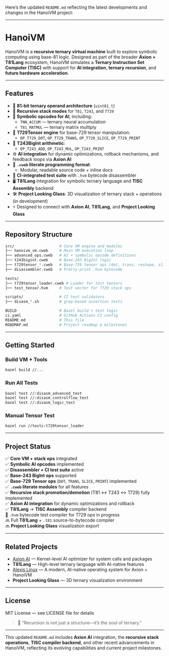 Here’s the updated `README.md` reflecting the latest developments and changes in the HanoiVM project:

---

# HanoiVM

HanoiVM is a **recursive ternary virtual machine** built to explore symbolic computing using base-81 logic. Designed as part of the broader **Axion + T81Lang** ecosystem, HanoiVM simulates a **Ternary Instruction Set Computer (TISC)** with support for **AI integration**, **ternary recursion**, and **future hardware acceleration**.

---

## Features

- 🔺 **81-bit ternary operand architecture** (`uint81_t`)
- 🔁 **Recursive stack modes** for `T81`, `T243`, and `T729`
- 🧠 **Symbolic opcodes for AI**, including:
  - `TNN_ACCUM` — ternary neural accumulation
  - `T81_MATMUL` — ternary matrix multiply
- 🧩 **T729Tensor engine** for base-729 tensor manipulation:
  - `OP_T729_DOT`, `OP_T729_TRANS`, `OP_T729_SLICE`, `OP_T729_PRINT`
- 🔢 **T243BigInt arithmetic**:
  - `OP_T243_ADD`, `OP_T243_MUL`, `OP_T243_PRINT`
- ⚙️ **AI integration** for dynamic optimizations, rollback mechanisms, and feedback loops via **Axion AI**
- 📄 **`.cweb` literate programming format**:
  - Modular, readable source code + inline docs
- 🧪 **CI-integrated test suite** with `.hvm` bytecode disassembler
- 🖥️ **T81Lang** integration for symbolic ternary language and **TISC Assembly** backend
- 🛠️ **Project Looking Glass**: 3D visualization of ternary stack + operations (in development)
- ⚡ Designed to connect with **Axion AI**, **T81Lang**, and **Project Looking Glass**

---

## Repository Structure

```bash
src/                    # Core VM engine and modules
├── hanoivm_vm.cweb     # Main VM execution loop
├── advanced_ops.cweb   # AI + symbolic opcode definitions
├── t243bigint.cweb     # Base-243 BigInt logic
├── t729tensor_*.cweb   # Base-729 tensor ops (dot, trans, reshape, slice)
├── disassembler.cweb   # Pretty-print .hvm bytecode

tests/                  
├── t729tensor_loader.cweb # Loader for test tensors
├── test_tensor.hvm     # Test vector for T729 stack ops

scripts/                # CI test validators
├── disasm_*.sh         # grep-based assertion tests

BUILD                   # Bazel build + test logic
ci.yaml                 # GitHub Actions CI config
README.md               # This file
ROADMAP.md              # Project roadmap & milestones
```

---

## Getting Started

### Build VM + Tools

```bash
bazel build //...
```

### Run All Tests

```bash
bazel test //:disasm_advanced_test
bazel test //:disasm_controlflow_test
bazel test //:disasm_logic_test
```

### Manual Tensor Test

```bash
bazel run //tests:t729tensor_loader
```

---

## Project Status

✅ **Core VM + stack ops** integrated  
✅ **Symbolic AI opcodes** implemented  
✅ **Disassembler + CI test suite** active  
✅ **Base-243 BigInt ops** supported  
✅ **Base-729 Tensor ops** (`DOT`, `TRANS`, `SLICE`, `PRINT`) implemented  
✅ **`.cweb` literate modules** for all features  
✅ **Recursive stack promotion/demotion** (T81 ↔ T243 ↔ T729) fully implemented  
✅ **Axion AI integration** for dynamic optimizations and rollback  
✅ **T81Lang** → **TISC Assembly** compiler backend  
🔄 `.hvm` bytecode test compiler for T729 ops in progress  
🔜 Full **T81Lang** + `.t81` source-to-bytecode compiler  
🔜 **Project Looking Glass** visualization export  

---

## Related Projects

- [Axion AI](https://github.com/copyl-sys) — Kernel-level AI optimizer for system calls and packages  
- **T81Lang** — High-level ternary language with AI-native features  
- [Alexis Linux](https://github.com/copyl-sys) — A modern, AI-native operating system for Axion + HanoiVM  
- **Project Looking Glass** — 3D ternary visualization environment  

---

## License

MIT License — see LICENSE file for details

> 🧠 “Recursion is not just a structure—it’s the soul of ternary.”

---

This updated `README.md` includes **Axion AI** integration, the **recursive stack operations**, **TISC compiler backend**, and other recent advancements in HanoiVM, reflecting its evolving capabilities and current project milestones.
